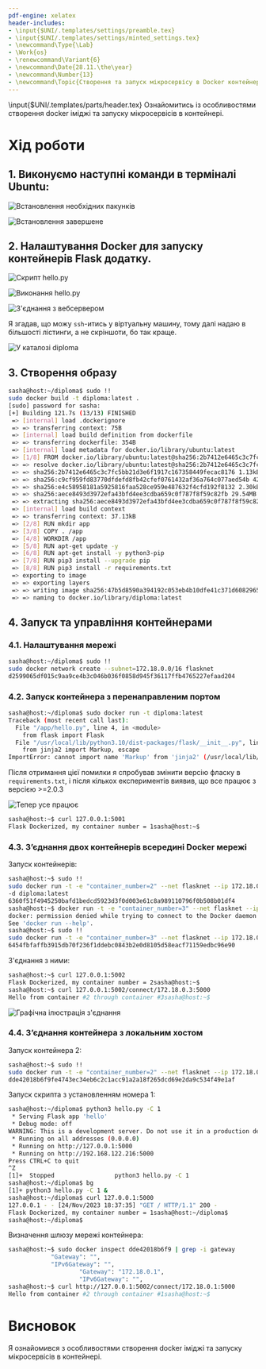 ```yaml
---
pdf-engine: xelatex
header-includes:
- \input{$UNI/.templates/settings/preamble.tex}
- \input{$UNI/.templates/settings/minted_settings.tex}
- \newcommand\Type{\Lab}
- \Work{os}
- \renewcommand\Variant{6}
- \newcommand\Date{28.11.\the\year}
- \newcommand\Number{13}
- \newcommand\Topic{Створення та запуск мікросервісу в Docker контейнері}
---
```


\input{$UNI/.templates/parts/header.tex}
Ознайомитись із особливостями створення docker іміджі та запуску
мікросервісів в контейнері.

# Хід роботи

## 1. Виконуємо наступні команди в терміналі Ubuntu:

![Встановлення необхідних пакунків](img/Screenshot_ubuntu22.04_2023-11-24_17:28:30.png)

![Встановлення завершене](img/Screenshot_ubuntu22.04_2023-11-24_17:29:50.png)

## 2. Налаштування Docker для запуску контейнерів Flask додатку.

![Скрипт hello.py](img/Screenshot_ubuntu22.04_2023-11-24_17:33:47.png)

![Виконання hello.py](img/Screenshot_ubuntu22.04_2023-11-24_17:34:09.png)

![З'єднання з вебсервером](img/pic-selected-231124-1736-33.png)

Я згадав, що можу `ssh`-итись у віртуальну машину, тому
далі надаю в більшості лістинги, а не скріншоти, бо так краще.

![У каталозі `diploma`](img/pic-selected-231124-1752-42.png)

## 3. Створення образу

```sh
sasha@host:~/diploma$ sudo !!
sudo docker build -t diploma:latest .
[sudo] password for sasha:
[+] Building 121.7s (13/13) FINISHED                                    docker:default
 => [internal] load .dockerignore                                                 0.3s
 => => transferring context: 75B                                                  0.0s
 => [internal] load build definition from dockerfile                              0.2s
 => => transferring dockerfile: 354B                                              0.0s
 => [internal] load metadata for docker.io/library/ubuntu:latest                  2.0s
 => [1/8] FROM docker.io/library/ubuntu:latest@sha256:2b7412e6465c3c7fc5bb21d3e6  8.3s
 => => resolve docker.io/library/ubuntu:latest@sha256:2b7412e6465c3c7fc5bb21d3e6  0.1s
 => => sha256:2b7412e6465c3c7fc5bb21d3e6f1917c167358449fecac8176 1.13kB / 1.13kB  0.0s
 => => sha256:c9cf959fd83770dfdefd8fb42cfef0761432af36a764c077aed54b 424B / 424B  0.0s
 => => sha256:e4c58958181a5925816faa528ce959e487632f4cfd192f8132 2.30kB / 2.30kB  0.0s
 => => sha256:aece8493d3972efa43bfd4ee3cdba659c0f787f8f59c82fb 29.54MB / 29.54MB  5.4s
 => => extracting sha256:aece8493d3972efa43bfd4ee3cdba659c0f787f8f59c82fb3e48c87  2.2s
 => [internal] load build context                                                 0.2s
 => => transferring context: 37.13kB                                              0.0s
 => [2/8] RUN mkdir app                                                           1.2s
 => [3/8] COPY . /app                                                             0.3s
 => [4/8] WORKDIR /app                                                            0.2s
 => [5/8] RUN apt-get update -y                                                   8.7s
 => [6/8] RUN apt-get install -y python3-pip                                     77.3s
 => [7/8] RUN pip3 install --upgrade pip                                          6.0s
 => [8/8] RUN pip3 install -r requirements.txt                                    8.2s
 => exporting to image                                                            8.7s
 => => exporting layers                                                           8.7s
 => => writing image sha256:47b5d8590a394192c053eb4b10dfe41c371d6082965c701807d2  0.0s
 => => naming to docker.io/library/diploma:latest                                 0.0s
 ```

## 4. Запуск та управління контейнерами

### 4.1. Налаштування мережі

```sh
sasha@host:~/diploma$ sudo !!
sudo docker network create --subnet=172.18.0.0/16 flasknet
d2599065df015c9aa9ce4b3c046b036f0858d945f36117ffb4765227efaad204
```

### 4.2. Запуск контейнера з перенаправленим портом

```sh
sasha@host:~/diploma$ sudo docker run -t diploma:latest
Traceback (most recent call last):
  File "/app/hello.py", line 4, in <module>
    from flask import Flask
  File "/usr/local/lib/python3.10/dist-packages/flask/__init__.py", line 19, in <module>
    from jinja2 import Markup, escape
ImportError: cannot import name 'Markup' from 'jinja2' (/usr/local/lib/python3.10/dist-packages/jinja2/__init__.py)
```
Після отримання цієї помилки я спробував змінити версію фласку в `requirements.txt`,
і після кількох експериментів виявив, що все працює з версією >=2.0.3

![Тепер усе працює](img/photo_2023-11-24_19-52-43.jpg)

```sh
sasha@host:~$ curl 127.0.0.1:5001
Flask Dockerized, my container number = 1sasha@host:~$
```

### 4.3. З’єднання двох контейнерів всередині Docker мережі

Запуск контейнерів:
```sh
sasha@host:~$ sudo !!
sudo docker run -t -e "container_number=2" --net flasknet --ip 172.18.0.2 -p 5002:5000
-d diploma:latest
6360f51f4945250bafd1bedcd5923d3f0d003e61c8a989110796f0b508b01df4
sasha@host:~$ docker run -t -e "container_number=3" --net flasknet --ip 172.18.0.3 -d diploma:latest
docker: permission denied while trying to connect to the Docker daemon socket at unix:///var/run/docker.sock: Post "http://%2Fvar%2Frun%2Fdocker.sock/v1.24/containers/create": dial unix /var/run/docker.sock: connect: permission denied.
See 'docker run --help'.
sasha@host:~$ sudo !!
sudo docker run -t -e "container_number=3" --net flasknet --ip 172.18.0.3 -d diploma:latest
6454fbfaffb3915db70f236f1ddebc0843b2e0d8105d58eacf71159edbc96e90
```

З'єднання з ними:
```sh
sasha@host:~$ curl 127.0.0.1:5002
Flask Dockerized, my container number = 2sasha@host:~$
sasha@host:~$ curl 127.0.0.1:5002/connect/172.18.0.3:5000
Hello from container #2 through container #3sasha@host:~$
```

![Графічна ілюстрація з'єднання](img/pic-selected-231124-2015-42.png)

### 4.4. З’єднання контейнера з локальним хостом

Запуск контейнера 2:
```sh
sasha@host:~$ sudo !!
sudo docker run -t -e "container_number=2" --net flasknet --ip 172.18.0.2 -p 5002:5000 -d diploma:latest
dde42018b6f9fe4743ec34eb6c2c1acc91a2a18f265dcd69e2da9c534f49e1af
```

Запуск скрипта з установленням номера 1:
```sh
sasha@host:~/diploma$ python3 hello.py -C 1
 * Serving Flask app 'hello'
 * Debug mode: off
WARNING: This is a development server. Do not use it in a production deployment. Use a production WSGI server instead.
 * Running on all addresses (0.0.0.0)
 * Running on http://127.0.0.1:5000
 * Running on http://192.168.122.216:5000
Press CTRL+C to quit
^Z
[1]+  Stopped                 python3 hello.py -C 1
sasha@host:~/diploma$ bg
[1]+ python3 hello.py -C 1 &
sasha@host:~/diploma$ curl 127.0.0.1:5000
127.0.0.1 - - [24/Nov/2023 18:37:35] "GET / HTTP/1.1" 200 -
Flask Dockerized, my container number = 1sasha@host:~/diploma$
sasha@host:~/diploma$
```

Визначення шлюзу мережі контейнера:
```sh
sasha@host:~$ sudo docker inspect dde42018b6f9 | grep -i gateway
            "Gateway": "",
            "IPv6Gateway": "",
                    "Gateway": "172.18.0.1",
                    "IPv6Gateway": "",
sasha@host:~$ curl http://127.0.0.1:5002/connect/172.18.0.1:5000
Hello from container #2 through container #1sasha@host:~$
```

# Висновок

Я ознайомився з особливостями створення docker іміджі та запуску
мікросервісів в контейнері.
